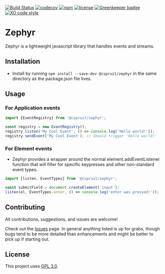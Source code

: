 [![Build Status](https://travis-ci.com/CassandraSpruit/Zephyr.svg?branch=master)](https://travis-ci.com/CassandraSpruit/Zephyr)
[![codecov](https://codecov.io/gh/CassandraSpruit/Zephyr/branch/master/graph/badge.svg)](https://codecov.io/gh/CassandraSpruit/Zephyr)
[![npm](https://img.shields.io/npm/v/@cspruit/Zephyr)](https://www.npmjs.com/package/@cspruit/Zephyr)
[![license](https://img.shields.io/github/license/CassandraSpruit/Zephyr)](https://github.com/CassandraSpruit/Zephyrs/blob/master/LICENSE)
[![Greenkeeper badge](https://badges.greenkeeper.io/CassandraSpruit/Zephyr.svg)](https://greenkeeper.io/)
[![XO code style](https://img.shields.io/badge/code_style-XO-5ed9c7.svg)](https://github.com/xojs/xo)

# Zephyr

Zephyr is a lightweight javascript library that handles events and streams.

## Installation

- Install by running ```npm install --save-dev @cspruit/zephyr``` in the same directory as the package.json file lives.

## Usage

### For Application events
```javascript
import {EventRegistry} from '@cspruit/zephyr';

const registry = new EventRegistry();
registry.listen('My Cool Event', () => console.log('Hello world!'));
registry.sendEvent('My Cool Event'); // Should trigger 'Hello world!'
```

### For Element events
- Zephyr provides a wrapper around the normal element.addEventListener function that will filter for specific keypresses and other non-standard event types.

```javascript
import {listen, EventTypes} from '@cspruit/zephyr';

const submitField = document.createElement('input');
listen(el, EventTypes.enter, () => console.log('enter was pressed!'));
```

## Contributing
All contributions, suggestions, and issues are welcome!

Check out the [Issues](https://github.com/CassandraSpruit/Zephyr/issues) page. In general anything listed is up for grabs, though bugs tend to be more detailed than enhancements and might be better to pick up if starting out.

## License
This project uses [GPL 3.0](https://github.com/CassandraSpruit/Vivi/blob/master/LICENSE).